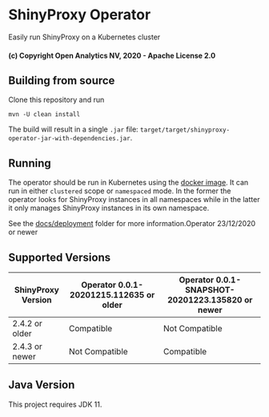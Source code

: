 # ShinyProxy Operator

Easily run ShinyProxy on a Kubernetes cluster

#### (c) Copyright Open Analytics NV, 2020 - Apache License 2.0

## Building from source

Clone this repository and run

```
mvn -U clean install
```

The build will result in a single `.jar` file: `target/target/shinyproxy-operator-jar-with-dependencies.jar`.

## Running

The operator should be run in Kubernetes using the [docker image](https://hub.docker.com/r/openanalytics/shinyproxy-operator-snapshot).
It can run in either `clustered` scope or `namespaced` mode. In the former the operator looks for ShinyProxy instances in all namespaces while in the latter it only manages ShinyProxy instances in its own namespace.

See the [docs/deployment](docs/deployment) folder for more information.Operator 23/12/2020 or newer

## Supported Versions

| ShinyProxy Version | Operator 0.0.1-20201215.112635 or older | Operator 0.0.1-SNAPSHOT-20201223.135820 or newer |
| ------------------ | --------------------------------------- | ------------------------------------------------ |
| 2.4.2 or older     | Compatible                              | Not Compatible                                   | 
| 2.4.3 or newer     | Not Compatible                          | Compatible                                       |

## Java Version

This project requires JDK 11.